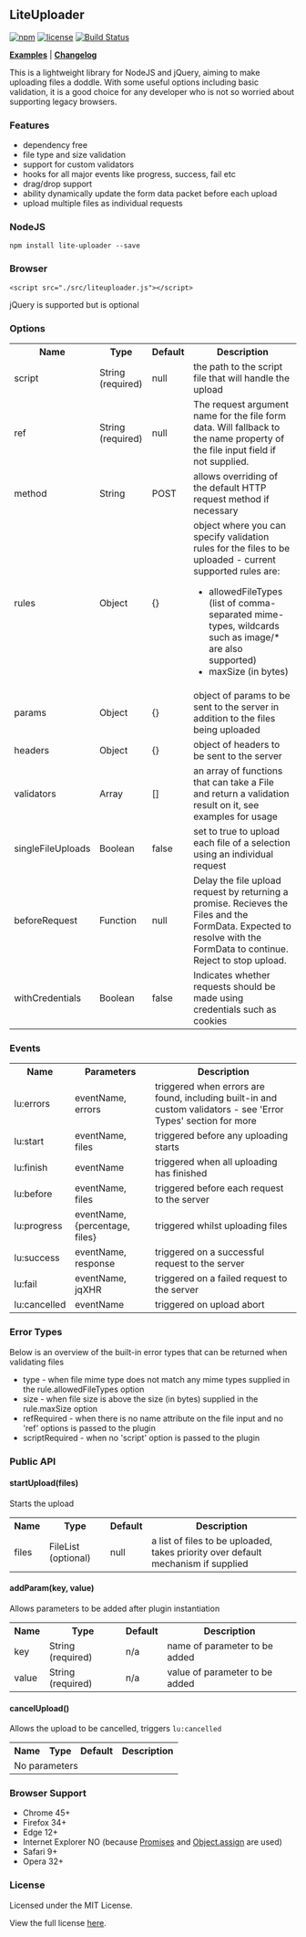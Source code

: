 ## LiteUploader
[![npm](https://img.shields.io/npm/v/lite-uploader.svg)](https://www.npmjs.com/package/lite-uploader)
[![license](https://img.shields.io/badge/license-MIT-brightgreen.svg)](LICENSE)
[![Build Status](https://travis-ci.org/burt202/lite-uploader.svg?branch=master)](https://travis-ci.org/burt202/lite-uploader)

[**Examples**](https://github.com/burt202/lite-uploader/blob/master/docs/examples.md) |
[**Changelog**](https://github.com/burt202/lite-uploader/blob/master/docs/changelog.md)

This is a lightweight library for NodeJS and jQuery, aiming to make uploading files a doddle. With some useful options including basic validation, it is a good choice for any developer who is not so worried about supporting legacy browsers.

### Features

- dependency free
- file type and size validation
- support for custom validators
- hooks for all major events like progress, success, fail etc
- drag/drop support
- ability dynamically update the form data packet before each upload
- upload multiple files as individual requests

### NodeJS

`npm install lite-uploader --save`

### Browser

`<script src="./src/liteuploader.js"></script>`

jQuery is supported but is optional

### Options

<table>
  <tr>
    <th>Name</th>
    <th>Type</th>
    <th>Default</th>
    <th>Description</th>
  </tr>
  <tr>
    <td>script</td>
    <td>String (required)</td>
    <td>null</td>
    <td>the path to the script file that will handle the upload</td>
  </tr>
  <tr>
    <td>ref</td>
    <td>String (required)</td>
    <td>null</td>
    <td>The request argument name for the file form data. Will fallback to the name property of the file input field if not supplied.</td>
  </tr>
  <tr>
    <td>method</td>
    <td>String</td>
    <td>POST</td>
    <td>allows overriding of the default HTTP request method if necessary</td>
  </tr>
  <tr>
    <td>rules</td>
    <td>Object</td>
    <td>{}</td>
    <td>object where you can specify validation rules for the files to be uploaded - current supported rules are:
      <ul>
        <li>allowedFileTypes (list of comma-separated mime-types, wildcards such as image/* are also supported)</li>
        <li>maxSize (in bytes)</li>
      </ul>
    </td>
  </tr>
  <tr>
    <td>params</td>
    <td>Object</td>
    <td>{}</td>
    <td>object of params to be sent to the server in addition to the files being uploaded</td>
  </tr>
  <tr>
    <td>headers</td>
    <td>Object</td>
    <td>{}</td>
    <td>object of headers to be sent to the server</td>
  </tr>
  <tr>
    <td>validators</td>
    <td>Array</td>
    <td>[]</td>
    <td>an array of functions that can take a File and return a validation result on it, see examples for usage</td>
  </tr>
  <tr>
    <td>singleFileUploads</td>
    <td>Boolean</td>
    <td>false</td>
    <td>set to true to upload each file of a selection using an individual request</td>
  </tr>
  <tr>
    <td>beforeRequest</td>
    <td>Function</td>
    <td>null</td>
    <td>Delay the file upload request by returning a promise. Recieves the Files and the FormData. Expected to resolve with the FormData to continue. Reject to stop upload.</td>
  </tr>
  <tr>
    <td>withCredentials</td>
    <td>Boolean</td>
    <td>false</td>
    <td>Indicates whether requests should be made using credentials such as cookies</td>
  </tr>
</table>

### Events

<table>
  <tr>
    <th>Name</th>
    <th>Parameters</th>
    <th>Description</th>
  </tr>
  <tr>
    <td>lu:errors</td>
    <td>eventName, errors</td>
    <td>triggered when errors are found, including built-in and custom validators - see 'Error Types' section for more</td>
  </tr>
  <tr>
    <td>lu:start</td>
    <td>eventName, files</td>
    <td>triggered before any uploading starts</td>
  </tr>
  <tr>
    <td>lu:finish</td>
    <td>eventName</td>
    <td>triggered when all uploading has finished</td>
  </tr>
  <tr>
    <td>lu:before</td>
    <td>eventName, files</td>
    <td>triggered before each request to the server</td>
  </tr>
  <tr>
    <td>lu:progress</td>
    <td>eventName, {percentage, files}</td>
    <td>triggered whilst uploading files</td>
  </tr>
  <tr>
    <td>lu:success</td>
    <td>eventName, response</td>
    <td>triggered on a successful request to the server</td>
  </tr>
  <tr>
    <td>lu:fail</td>
    <td>eventName, jqXHR</td>
    <td>triggered on a failed request to the server</td>
  </tr>
  <tr>
    <td>lu:cancelled</td>
    <td>eventName</td>
    <td>triggered on upload abort</td>
  </tr>
</table>

### Error Types

Below is an overview of the built-in error types that can be returned when validating files

* type - when file mime type does not match any mime types supplied in the rule.allowedFileTypes option
* size - when file size is above the size (in bytes) supplied in the rule.maxSize option
* refRequired - when there is no name attribute on the file input and no 'ref' options is passed to the plugin
* scriptRequired - when no 'script' option is passed to the plugin

### Public API

#### startUpload(files)

Starts the upload

<table>
  <tr>
    <th>Name</th>
    <th>Type</th>
    <th>Default</th>
    <th>Description</th>
  </tr>
  <tr>
    <td>files</td>
    <td>FileList (optional)</td>
    <td>null</td>
    <td>a list of files to be uploaded, takes priority over default mechanism if supplied</td>
  </tr>
</table>

#### addParam(key, value)

Allows parameters to be added after plugin instantiation

<table>
  <tr>
    <th>Name</th>
    <th>Type</th>
    <th>Default</th>
    <th>Description</th>
  </tr>
  <tr>
    <td>key</td>
    <td>String (required)</td>
    <td>n/a</td>
    <td>name of parameter to be added</td>
  </tr>
  <tr>
    <td>value</td>
    <td>String (required)</td>
    <td>n/a</td>
    <td>value of parameter to be added</td>
  </tr>
</table>

#### cancelUpload()

Allows the upload to be cancelled, triggers `lu:cancelled`

<table>
  <tr>
    <th>Name</th>
    <th>Type</th>
    <th>Default</th>
    <th>Description</th>
  </tr>
  <tr>
    <td colspan="4">No parameters</td>
  </tr>
</table>

### Browser Support

* Chrome 45+
* Firefox 34+
* Edge 12+
* Internet Explorer NO (because [Promises](https://developer.mozilla.org/en/docs/Web/JavaScript/Reference/Global_Objects/Promise) and [Object.assign](https://developer.mozilla.org/en/docs/Web/JavaScript/Reference/Global_Objects/Object/assign) are used)
* Safari 9+
* Opera 32+

### License

Licensed under the MIT License.

View the full license [here](https://raw.githubusercontent.com/burt202/lite-uploader/master/LICENSE).
